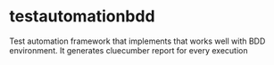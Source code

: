 # testautomationbdd
Test automation framework that implements that works well with BDD environment. It generates cluecumber report for every execution
